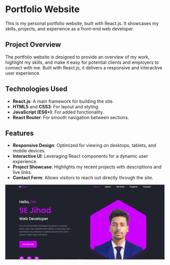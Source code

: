 # Portfolio Website

This is my personal portfolio website, built with React.js. It showcases my skills, projects, and experience as a front-end web developer.

## Project Overview

The portfolio website is designed to provide an overview of my work, highlight my skills, and make it easy for potential clients and employers to connect with me. Built with React.js, it delivers a responsive and interactive user experience.

## Technologies Used

- **React.js**: A main framework for building the site.
- **HTML5** and **CSS3**: For layout and styling.
- **JavaScript (ES6+)**: For added functionality.
- **React Router**: For smooth navigation between sections.

## Features

- **Responsive Design**: Optimized for viewing on desktops, tablets, and mobile devices.
- **Interactive UI**: Leveraging React components for a dynamic user experience.
- **Project Showcase**: Highlights my recent projects with descriptions and live links.
- **Contact Form**: Allows visitors to reach out directly through the site.


![Homepage Screenshot](src/assets/homepage.png)
